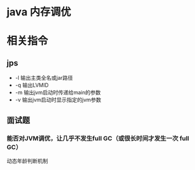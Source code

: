 # java 内存调优

# 相关指令

## jps
- -l 输出主类全名或jar路径
- -q 输出LVMID
- -m 输出jvm启动时传递给main的参数
- -v 输出jvm启动时显示指定的jvm参数


## 面试题

### 能否对JVM调优，让几乎不发生full GC（或很长时间才发生一次 full GC）

动态年龄判断机制
